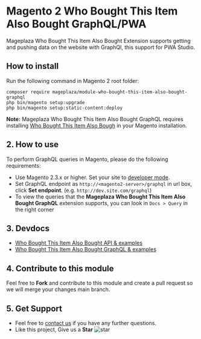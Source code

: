 # Magento 2 Who Bought This Item Also Bought GraphQL/PWA

Mageplaza Who Bought This Item Also Bought Extension supports getting and pushing data on the website with GraphQl, this support for PWA Studio.

## How to install

Run the following command in Magento 2 root folder:

```
composer require mageplaza/module-who-bought-this-item-also-bought-graphql
php bin/magento setup:upgrade
php bin/magento setup:static-content:deploy
```

**Note:**
Mageplaza Who Bought This Item Also Bought GraphQL requires installing [Who Bought This Item Also Bough](https://www.mageplaza.com/magento-2-who-bought-this-also-bought/) in your Magento installation.

## 2. How to use

To perform GraphQL queries in Magento, please do the following requirements:

- Use Magento 2.3.x or higher. Set your site to [developer mode](https://www.mageplaza.com/devdocs/enable-disable-developer-mode-magento-2.html).
- Set GraphQL endpoint as `http://<magento2-server>/graphql` in url box, click **Set endpoint**. 
(e.g. `http://dev.site.com/graphql`)
- To view the queries that the **Mageplaza Who Bought This Item Also Bought GraphQL** extension supports, you can look in `Docs > Query` in the right corner

## 3. Devdocs

- [Who Bought This Item Also Bought API & examples](https://documenter.getpostman.com/view/10589000/SzRxXrBi)
- [Who Bought This Item Also Bought GraphQL & examples](https://documenter.getpostman.com/view/10589000/SzRxXrBo)


## 4. Contribute to this module

Feel free to **Fork** and contribute to this module and create a pull request so we will merge your changes main branch.

## 5. Get Support

- Feel free to [contact us](https://www.mageplaza.com/contact.html) if you have any further questions.
- Like this project, Give us a **Star** ![star](https://i.imgur.com/S8e0ctO.png)
